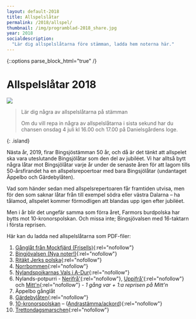 ```yaml
---
layout: default-2018
title: Allspelslåtar
permalink: /2018/allspel/
thumbnail: /img/programblad-2018_share.jpg
year: 2018
socialdescription:
  "Lär dig allspelslåtarna före stämman, ladda hem noterna här."
---
```

{::options parse_block_html="true" /}
<div class="glacier">

# Allspelslåtar 2018
![](/img/page/allspel_2018.jpg)

> Lär dig några av allspelslåtarna på stämman
>
> Om du vill repa in några av allspelslåtarna i sista sekund har du chansen onsdag 4 juli kl 16.00 och 17.00 på Danielsgårdens loge.
>
{: .island}

Nästa år, 2019, firar Bingsjöstämman 50 år, och då är det tänkt att allspelet ska vara uteslutande Bingsjölåtar som den del av jubiléet. Vi har alltså bytt några låtar mot Bingsjölåtar varje år under de senaste åren för att lagom tills 50-årsfirandet ha en allspelsrepoertoar med bara Bingsjölåtar (undantaget Äppelbo och Gärdebylåten).

Vad som händer sedan med allspelsrepertoaren får framtiden utvisa, men för den som saknar låtar från till exempel södra eller västra Dalarna – ha tålamod, allspelet kommer förmodligen att blandas upp igen efter jubiléet.

Men i år blir det ungefär samma som förra året, Farmors burdpolska har bytts mot 10-kronorspolskan. Och missa inte; Bingsjövalsen med 16-taktarn i första reprisen.

Här kan du ladda ned allspelslåtarna som PDF-filer:


1. [Gånglåt från Mockfjärd (Frisells)](/files/mockfjard.pdf){:rel="nofollow"}
2. [Bingjövalsen (Nya noter!)](/files/bingsjovalsen_16takt_2018.pdf){:rel="nofollow"}
3. [Ritäkt Jerks polska](/files/ritakt_jerk.pdf){:rel="nofollow"}
4. [Norrbommen](/files/norrbommen.pdf){:rel="nofollow"}
5. [Nylandspojkarnas Vals i A-Dur](/files/nylandspojkarnas-vals.pdf){:rel="nofollow"}
6. Nylands-potpurri - [Nerifrå'](/files/nerifra_nr1_bingsjo_2017.pdf){:rel="nofollow"}, [Uppifrå'](/files/uppifra_nr2_bingsjo_2017.pdf){:rel="nofollow"} och [Mitt'n](/files/mittn_nr3_bingsjo_2017.pdf){:rel="nofollow"} - _1 gång var + 1:a reprisen på Mitt'n_
7. Äppelbo gånglåt
8. [Gärdebylåten](/files/gardebylaten.pdf){:rel="nofollow"}
9. [10-kronorspolskan](/files/10-kronorspolskan.pdf) – ([Andrastämma/ackord](/files/10-kronorspolskan_2a-stamma-ackord.pdf)){:rel="nofollow"}
10. [Trettondagsmarschen](/files/trettondagsmarschen.pdf){:rel="nofollow"}



</div>
